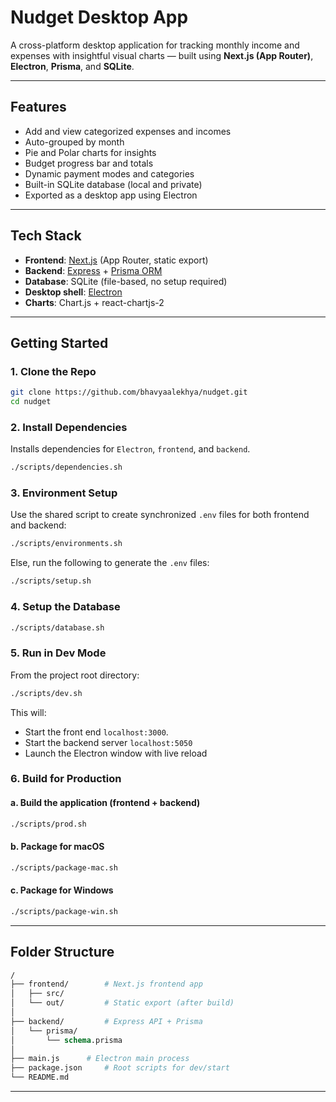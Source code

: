 # Nudget Desktop App

A cross-platform desktop application for tracking monthly income and expenses with insightful visual charts — built using **Next.js (App Router)**, **Electron**, **Prisma**, and **SQLite**.

---

## Features

- Add and view categorized expenses and incomes
- Auto-grouped by month
- Pie and Polar charts for insights
- Budget progress bar and totals
- Dynamic payment modes and categories
- Built-in SQLite database (local and private)
- Exported as a desktop app using Electron

---

## Tech Stack

- **Frontend**: [Next.js](https://nextjs.org/) (App Router, static export)
- **Backend**: [Express](https://expressjs.com/) + [Prisma ORM](https://www.prisma.io/)
- **Database**: SQLite (file-based, no setup required)
- **Desktop shell**: [Electron](https://www.electronjs.org/)
- **Charts**: Chart.js + react-chartjs-2

---

## Getting Started

### 1. Clone the Repo

```bash
git clone https://github.com/bhavyaalekhya/nudget.git
cd nudget
```

### 2. Install Dependencies
Installs dependencies for `Electron`, `frontend`, and `backend`.
```bash
./scripts/dependencies.sh
```

### 3. Environment Setup
Use the shared script to create synchronized `.env` files for both frontend and backend:
```bash
./scripts/environments.sh
```

Else, run the following to generate the `.env` files:
```bash
./scripts/setup.sh
```

### 4. Setup the Database
```bash
./scripts/database.sh
```

### 5. Run in Dev Mode
From the project root directory:
```bash
./scripts/dev.sh
```
This will:
- Start the front end `localhost:3000`.
- Start the backend server `localhost:5050`
- Launch the Electron window with live reload

### 6. Build for Production

#### a. Build the application (frontend + backend)
```bash
./scripts/prod.sh
```

#### b. Package for macOS
```bash
./scripts/package-mac.sh
```

#### c. Package for Windows
```bash
./scripts/package-win.sh
```

---
## Folder Structure
```graphql
/
├── frontend/        # Next.js frontend app
│   ├── src/
│   └── out/         # Static export (after build)
│
├── backend/         # Express API + Prisma
│   └── prisma/
│       └── schema.prisma
│
├── main.js      # Electron main process
├── package.json     # Root scripts for dev/start
└── README.md
```

---
